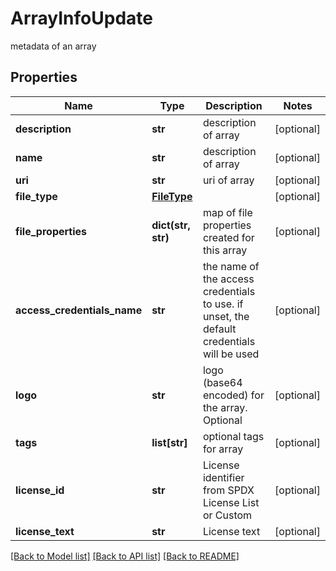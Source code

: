# ArrayInfoUpdate

metadata of an array
## Properties
Name | Type | Description | Notes
------------ | ------------- | ------------- | -------------
**description** | **str** | description of array | [optional] 
**name** | **str** | description of array | [optional] 
**uri** | **str** | uri of array | [optional] 
**file_type** | [**FileType**](FileType.md) |  | [optional] 
**file_properties** | **dict(str, str)** | map of file properties created for this array | [optional] 
**access_credentials_name** | **str** | the name of the access credentials to use. if unset, the default credentials will be used | [optional] 
**logo** | **str** | logo (base64 encoded) for the array. Optional | [optional] 
**tags** | **list[str]** | optional tags for array | [optional] 
**license_id** | **str** | License identifier from SPDX License List or Custom | [optional] 
**license_text** | **str** | License text | [optional] 

[[Back to Model list]](../README.md#documentation-for-models) [[Back to API list]](../README.md#documentation-for-api-endpoints) [[Back to README]](../README.md)


